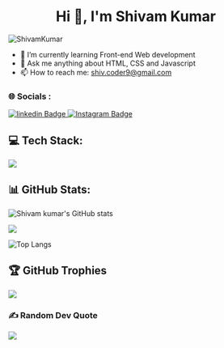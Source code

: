 <h1 align="center">Hi 👋, I'm Shivam Kumar</h1>

<p align="left"> <img src="https://komarev.com/ghpvc/?username=coder9-shivam&label=Profile%20views&color=0e75b6&style=flat" alt="ShivamKumar" /> </p>

- 🌱 I’m currently learning Front-end Web development
- 💬 Ask me anything about HTML, CSS and Javascript 
- 📫 How to reach me: shiv.coder9@gmail.com
  
### 🌐 Socials :
<div id="badges">

 <a href="https://www.linkedin.com/in/shivam-rajput-6524222b0/">
    <img src="https://img.shields.io/badge/linkedin-blue?style=for-the-badge&logo=linkedin&logoColor=white" alt="linkedin Badge"/>
  </a>
  
 <a href="/">
    <img src="https://img.shields.io/badge/Instagram-purple?style=for-the-badge&logo=instagram&logoColor=white" alt="Instagram Badge"/>
  </a>

</div>

## 💻 Tech Stack:
![](https://skillicons.dev/icons?i=c,cpp,html,css,javascript,git,github,photoshop,figma,blender,bootstrap)

## 📊 GitHub Stats:
![Shivam kumar's GitHub stats](https://github-readme-stats.vercel.app/api?username=coder9-shivam&show_icons=true&theme=dark)<br>

![](https://github-readme-streak-stats.herokuapp.com/?user=coder9-shivam&theme=dark&hide_border=false)<br/>

![Top Langs](https://github-readme-stats.vercel.app/api/top-langs/?username=coder9-shivam&theme=dark)

## 🏆 GitHub Trophies
![](https://github-profile-trophy.vercel.app/?username=coder9-shivam&theme=radical&no-frame=false&no-bg=true&margin-w=4)

### ✍ Random Dev Quote
![](https://quotes-github-readme.vercel.app/api?type=horizontal&theme=radical)
  </a>
